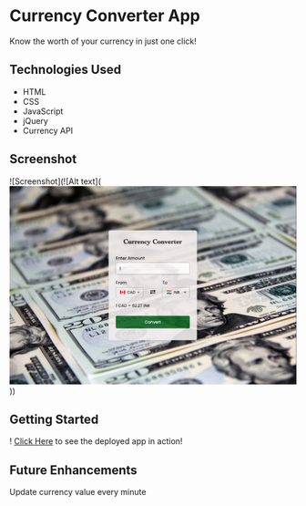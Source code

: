 # Currency Converter App

Know the worth of your currency in just one click!

## Technologies Used

- HTML
- CSS
- JavaScript
- jQuery
- Currency API

## Screenshot

![Screenshot](![Alt text](![Alt text](<Screenshot 2023-06-23 at 5.39.44 PM.png>)))

## Getting Started

! [Click Here](https://a-prem7.github.io/currency-converter/) to see the deployed app in action!

## Future Enhancements

Update currency value every minute
